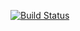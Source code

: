 [![Build Status](https://cloud.drone.io/api/badges/elahe-dastan/HTTP_monitoring/status.svg)](https://cloud.drone.io/elahe-dastan/HTTP_monitoring)